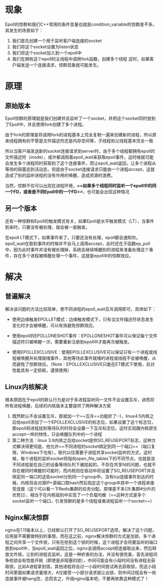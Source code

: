 # 现象
Epoll的惊群和我们C++常用的条件变量也就是condition_variable的惊群差不多。其发生的场景如下：
1. 我们首先创建一个用于监听客户端连接的socket
2. 我们将这个socket设置为listen状态
3. 我们将这个socket加入到一个epoll中
4. 我们在拥有这个epoll的主线程中调用fork函数，创建多个线程
这时，如果客户端发送一个连接请求，惊群现象就可能发生。

# 原理
## 原始版本
Epoll惊群的原理就是我们创建并且监听了一个socket，并把这个socket同时放到了Epoll中，并且使用fork创建了多个进程。

由于fork的原理是将调用fork的进程基本上完全复制一遍来创建新的进程，所以原来线程拥有的不管是文件描述符还是内存空间等，子线程和父线程基本完全一致

所以当客户端发送新的socket连接请求到server时，由于多个线程都拥有epoll的文件描述符（inode），或许都调用着epoll_wait来获取epoll事件，这时候就可能会发生多个进程同时获取到了这个连接事件，而让epoll_wait返回，让多个进程从等待的阻塞态到活动态，但是由于socket连接请求只能由一个进程accept，这就造成了别的监听进程的没有作用的唤醒，造成资源的浪费。

当然，惊群不仅可以出现在进程环境，**==如果多个线程同时监听一个epoll中的同一个FD，或者是不同Epoll中的一个FD==**，也可能会出现这种情况


## 另一个版本
还有一种惊群和Epoll的触发模式有关，如果Epoll是水平触发模式（LT），当事件到来时，只要没有被处理，就会被一直触发。

在epoll LT模式下，如果事件来了，只要还没有处理，epoll都会通知你。epoll_wait在取到事件的时候并不会马上调用accept，此时还在子函数ep_poll中，因为此时事件并没有被处理掉，系统会继续唤醒别的进程来准备处理这个事件，存在多个进程被唤醒处理一个事件，这就是epoll中的惊群效应。
# 解决
## 普遍解决

解决该问题的方法比较简单，使不同进程的epoll_wait互斥调用即可，具体如下：

* 使用边缘触发EPOLLET模式：边缘触发模式下，只有当文件描述符状态发生变化时才会被唤醒，可以有效避免惊群效应。

* 使用epoll的EPOLLONESHOT事件：EPOLLONESHOT事件可以保证每个文件描述符只被唤醒一次，需要重新注册到epoll中才能再次被触发。

* 使用EPOLLEXCLUSIVE：使用EPOLLEXCLUSIVE可以保证只有一个进程或线程被唤醒并处理就绪事件，其他等待此事件就绪的进程或线程不会被唤醒，从而避免了惊群效应。（Note：EPOLLEXCLUSIVE只能在ET模式下使用，且对性能具有一定损耗，谨慎使用）

## Linux内核解决
根本原因在于epoll的默认行为是对于多进程监听同一文件不会设置互斥，进而将所有进程唤醒，后续的内核版本主要提供了两种解决方案
1. 既然默认不会设置互斥，那就加一个==互斥==功能好了:-)，linux4.5内核之后给epoll添加了一个EPOLLEXCLUSIVE的标志位，如果设置了这个标志位，那epoll将进程挂到等待队列时将会设置一下互斥标志位，这时实现跟内核原生accept一样的特性，只会唤醒队列中的一个进程
2. 第二种方法：linux 3.9内核之后给socket提供SO_REUSEPORT标志，这种方式解决得更彻底，他允许==不同进程的socket绑定到同一个端口==（端口复用，Windows下也有），取代以往需要子进程共享socket监听的方式，这时候，每个进程的监听socket将指向open_file_tables下的不同节点，也就是说不同进程是在自己的设备等待队列下被挂起的，不存在共享fd的问题，也就不存在被同时唤醒的可能时，而内核则在驱动中将设置了SO_REUSEPORT并且绑定同一端口的这些socket分到同一个group中，当有tcp连接事件到达的时候，内核将会对源IP+源端口取hash然后指定这个group中其中一个进程来接受连接（这个可以看一下Redis集群的任务分配，原理差不多[[9.集群#分片的优势]]），相当于在内核级别中实现了一个负载均衡（==这种方式是多个socket监听一个端口，引发惊群的是多个线程或者进程监听一个socket==）


## Nginx解决惊群
nginx在1.11版本以上，已经默认打开了SO_REUSEPORT选项，解决了这个问题，应用层不需要做特别的事情，而在这之前，nginx解决惊群的方式是加锁，多个进程之间共享一个文件锁，只有在抢到这个锁的时候，这个进程才会将要监听的端口放到epoll中，当epoll_wait返回之后，nginx会调用accept把连接取出来，然后释放文件锁，让别的进程去监听。这是一种折衷的办法，并没有很完美，首先进程间争抢锁会有性能开耗（即使是非阻塞的锁），中间可能会有小段时间没有进程去获取锁，比如A进程拿到锁，其他进程将会过一小段时间尝试再去获取锁，而这小段时间里面如果请求量很大，A仅接受一小部分请求就让出锁，则中间过程会有一些连接事件被hang住，总而言之，升级nginx版本吧，不要再依靠这种模式了！